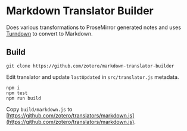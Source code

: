 # Markdown Translator Builder

Does various transformations to ProseMirror generated notes and uses [Turndown](https://github.com/mixmark-io/turndown) to convert to Markdown.

## Build

```
git clone https://github.com/zotero/markdown-translator-builder
```

Edit translator and update `lastUpdated` in `src/translator.js` metadata.
```
npm i
npm test
npm run build
```

Copy `build/markdown.js` to [https://github.com/zotero/translators/markdown.js](https://github.com/zotero/translators/markdown.js).
